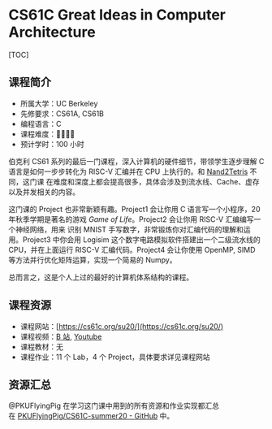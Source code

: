 # CS61C Great Ideas in Computer Architecture

[TOC]



## 课程简介
- 所属大学：UC Berkeley
- 先修要求：CS61A, CS61B
- 编程语言：C
- 课程难度：🌟🌟🌟🌟
- 预计学时：100 小时

伯克利 CS61 系列的最后一门课程，深入计算机的硬件细节，带领学生逐步理解 C 语言是如何一步步转化为 RISC-V 汇编并在 CPU 上执行的。和 [Nand2Tetris](https://csdiy.wiki/%E4%BD%93%E7%B3%BB%E7%BB%93%E6%9E%84/N2T/) 不同，这门课 在难度和深度上都会提高很多，具体会涉及到流水线、Cache、虚存以及并发相关的内容。

这门课的 Project 也非常新颖有趣。Project1 会让你用 C 语言写一个小程序，20 年秋季学期是著名的游戏 _Game of Life_。Project2 会让你用 RISC-V 汇编编写一个神经网络，用来 识别 MNIST 手写数字，非常锻炼你对汇编代码的理解和运用。Project3 中你会用 Logisim 这个数字电路模拟软件搭建出一个二级流水线的 CPU，并在上面运行 RISC-V 汇编代码。Project4 会让你使用 OpenMP, SIMD 等方法并行优化矩阵运算，实现一个简易的 Numpy。

总而言之，这是个人上过的最好的计算机体系结构的课程。

## 课程资源
- 课程网站：[https://cs61c.org/su20/](https://cs61c.org/su20/)
- 课程视频：[B 站](https://www.bilibili.com/video/BV1fC4y147iZ), [Youtube](https://www.youtube.com/playlist?list=PLDoI-XvXO0aqgoMQvogzmf7CKiSMSUS3M)
- 课程教材：无
- 课程作业：11 个 Lab，4 个 Project，具体要求详见课程网站

## 资源汇总
@PKUFlyingPig 在学习这门课中用到的所有资源和作业实现都汇总在 [PKUFlyingPig/CS61C-summer20 - GitHub](https://github.com/PKUFlyingPig/CS61C-summer20) 中。